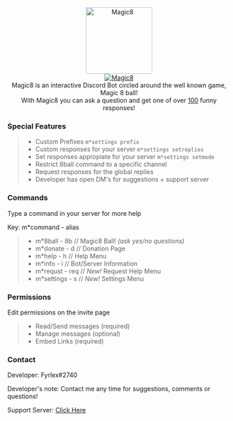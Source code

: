 <div align="center">
<img src="https://i.imgur.com/5zAi5QU.png" width="150" height="150" alt="Magic8" class="center">
<br>
<a href="https://top.gg/bot/484148705507934208" >
  <img src="https://top.gg/api/widget/484148705507934208.svg?usernamecolor=9a00ff&topcolor=1F1F1F" alt="Magic8" />
</a><br>
</div>


<div align="center">
  Magic8 is an interactive Discord Bot circled around the well known game, Magic 8 ball!<br>
  With Magic8 you can ask a question and get one of over <u>100</u> funny responses!
</div>


### Special Features
> - Custom Prefixes `m*settings prefix`
> - Custom responses for your server `m*settings setreplies`
> - Set responses appropiate for your server `m*settings setmode`
> - Restrict 8ball command to a specific channel
> - Request responses for the global replies
> - Developer has open DM's for suggestions + support server


### Commands 
<p>Type a command in your server for more help</p>
<p>Key: m*command - alias</p>

> - m\*8ball - 8b // Magic8 Ball! *(ask yes/no questions)*
> - m\*donate - d // Donation Page
> - m\*help - h // Help Menu
> - m\*info - i // Bot/Server Information
> - m\*requst - req // *New!* Request Help Menu
> - m\*settings - s // *New!* Settings Menu


### Permissions
<p>Edit permissions on the invite page</p>

> - Read/Send messages (required)
> - Manage messages (optional)
> - Embed Links (required)


### Contact
Developer: Fyrlex#2740

Developer's note: Contact me any time for suggestions, comments or questions!

Support Server: [Click Here](https://dicsord.gg/MYKfu5Q)
